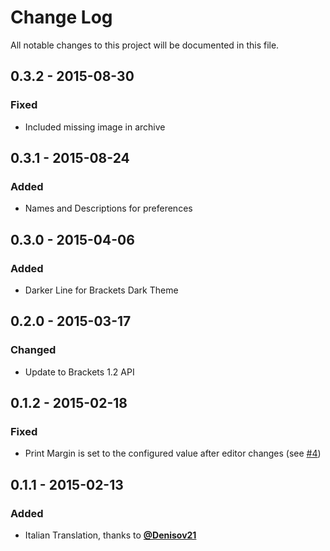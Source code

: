 # Change Log
All notable changes to this project will be documented in this file.

## 0.3.2 - 2015-08-30
### Fixed
- Included missing image in archive


## 0.3.1 - 2015-08-24
### Added
- Names and Descriptions for preferences


## 0.3.0 - 2015-04-06
### Added
- Darker Line for Brackets Dark Theme


## 0.2.0 - 2015-03-17
### Changed
- Update to Brackets 1.2 API


## 0.1.2 - 2015-02-18
### Fixed
- Print Margin is set to the configured value after editor changes (see [#4](https://github.com/Hirse/brackets-print-margin/issues/4))


## 0.1.1 - 2015-02-13
### Added
- Italian Translation, thanks to [__@Denisov21__](https://github.com/Denisov21)
